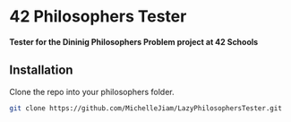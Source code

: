 # 42 Philosophers Tester

#### Tester for the Dininig Philosophers Problem project at 42 Schools

## Installation
Clone the repo into your philosophers folder.  
```bash
git clone https://github.com/MichelleJiam/LazyPhilosophersTester.git
```